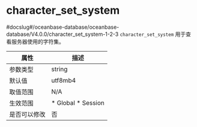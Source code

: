 character_set_system 
=========================================
#docslug#/oceanbase-database/oceanbase-database/V4.0.0/character_set_system-1-2-3
`character_set_system` 用于查看服务器使用的字符集。


| **属性** |                                                   **描述**                                                   |
|--------|------------------------------------------------------------------------------------------------------------|
| 参数类型   | string                                                                                                     |
| 默认值    | utf8mb4                                                                                                    |
| 取值范围   | N/A                                                                                                        |
| 生效范围   | * Global   * Session    |
| 是否可以修改 | 否                                                                                                          |


